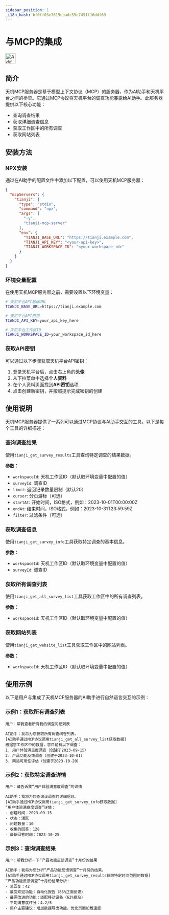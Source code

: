 ```yaml
---
sidebar_position: 1
_i18n_hash: bf0ff03e7619ebadc59e7451f16ddf69
---
```

# 与MCP的集成

<a href="https://cursor.com/install-mcp?name=tianji&config=eyJ0eXBlIjoic3RkaW8iLCJjb21tYW5kIjoibnB4IC15IHRpYW5qaS1tY3Atc2VydmVyIiwiZW52Ijp7IlRJQU5KSV9CQVNFX1VSTCI6IiIsIlRJQU5KSV9BUElfS0VZIjoiIiwiVElBTkpJX1dPUktTUEFDRV9JRCI6IiJ9fQ%3D%3D"><em><img src="https://cursor.com/deeplink/mcp-install-light.svg" alt="Add tianji MCP server to Cursor" height="32" /></em></a>

## 简介

天机MCP服务器是基于模型上下文协议（MCP）的服务器，作为AI助手和天机平台之间的桥梁。它通过MCP协议将天机平台的调查功能暴露给AI助手。此服务器提供以下核心功能：

- 查询调查结果
- 获取详细调查信息
- 获取工作区中的所有调查
- 获取网站列表

## 安装方法

### NPX安装

通过在AI助手的配置文件中添加以下配置，可以使用天机MCP服务器：

```json
{
  "mcpServers": {
    "tianji": {
      "type": "stdio",
      "command": "npx",
      "args": [
        "-y",
        "tianji-mcp-server"
      ],
      "env": {
        "TIANJI_BASE_URL": "https://tianji.example.com",
        "TIANJI_API_KEY": "<your-api-key>",
        "TIANJI_WORKSPACE_ID": "<your-workspace-id>"
      }
    }
  }
}
```

### 环境变量配置

在使用天机MCP服务器之前，需要设置以下环境变量：

```bash
# 天机平台API基础URL
TIANJI_BASE_URL=https://tianji.example.com

# 天机平台API密钥
TIANJI_API_KEY=your_api_key_here

# 天机平台工作区ID
TIANJI_WORKSPACE_ID=your_workspace_id_here
```

### 获取API密钥

可以通过以下步骤获取天机平台API密钥：

1. 登录天机平台后，点击右上角的**头像**
2. 从下拉菜单中选择**个人资料**
3. 在个人资料页面找到**API密钥**选项
4. 点击创建新密钥，并按照提示完成密钥的创建

## 使用说明

天机MCP服务器提供了一系列可以通过MCP协议与AI助手交互的工具。以下是每个工具的详细描述：

### 查询调查结果

使用`tianji_get_survey_results`工具查询特定调查的结果数据。

**参数：**

- `workspaceId`: 天机工作区ID（默认取环境变量中配置的值）
- `surveyId`: 调查ID
- `limit`: 返回记录数量限制（默认20）
- `cursor`: 分页游标（可选）
- `startAt`: 开始时间，ISO格式，例如：2023-10-01T00:00:00Z
- `endAt`: 结束时间，ISO格式，例如：2023-10-31T23:59:59Z
- `filter`: 过滤条件（可选）

### 获取调查信息

使用`tianji_get_survey_info`工具获取特定调查的基本信息。

**参数：**

- `workspaceId`: 天机工作区ID（默认取环境变量中配置的值）
- `surveyId`: 调查ID

### 获取所有调查列表

使用`tianji_get_all_survey_list`工具获取工作区中的所有调查列表。

**参数：**

- `workspaceId`: 天机工作区ID（默认取环境变量中配置的值）

### 获取网站列表

使用`tianji_get_website_list`工具获取工作区中的网站列表。

**参数：**

- `workspaceId`: 天机工作区ID（默认取环境变量中配置的值）

## 使用示例

以下是用户与集成了天机MCP服务器的AI助手进行自然语言交互的示例：

### 示例1：获取所有调查列表

```
用户：帮我查看所有我的调查问卷列表

AI助手：我将为您获取所有调查问卷列表。
[AI助手通过MCP协议调用tianji_get_all_survey_list获取数据]
根据您工作区中的数据，您目前有以下调查：
1. 用户体验满意度调查（创建于2023-09-15）
2. 产品功能反馈调查（创建于2023-10-01）
3. 网站可用性评估（创建于2023-10-20）
```

### 示例2：获取特定调查详情

```
用户：请告诉我“用户体验满意度调查”的详情

AI助手：我将为您查询该调查的详细信息。
[AI助手通过MCP协议调用tianji_get_survey_info获取数据]
“用户体验满意度调查”详情：
- 创建时间：2023-09-15
- 状态：活跃
- 问题数量：10
- 收集的回答：128
- 最新回答时间：2023-10-25
```

### 示例3：查询调查结果

```
用户：帮我分析一下“产品功能反馈调查”十月份的结果

AI助手：我将为您分析“产品功能反馈调查”十月份的结果。
[AI助手通过MCP协议调用tianji_get_survey_results获取特定时间范围的数据]
“产品功能反馈调查”十月份结果分析：
- 总回复：42
- 最受欢迎功能：自动化报告（85%正面反馈）
- 最需改进的功能：适配移动设备（62%提及）
- 平均满意度评分：4.2/5
- 用户主要建议：增加数据导出功能，优化页面加载速度
```
